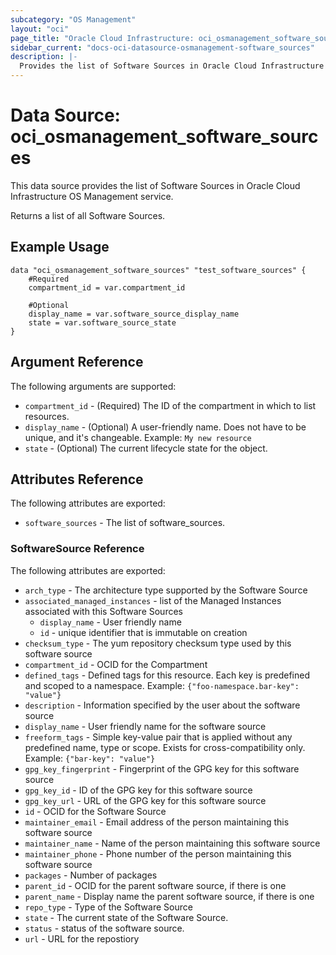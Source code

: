 ```yaml
---
subcategory: "OS Management"
layout: "oci"
page_title: "Oracle Cloud Infrastructure: oci_osmanagement_software_sources"
sidebar_current: "docs-oci-datasource-osmanagement-software_sources"
description: |-
  Provides the list of Software Sources in Oracle Cloud Infrastructure OS Management service
---
```


# Data Source: oci_osmanagement_software_sources
This data source provides the list of Software Sources in Oracle Cloud Infrastructure OS Management service.

Returns a list of all Software Sources.


## Example Usage

```hcl
data "oci_osmanagement_software_sources" "test_software_sources" {
	#Required
	compartment_id = var.compartment_id

	#Optional
	display_name = var.software_source_display_name
	state = var.software_source_state
}
```

## Argument Reference

The following arguments are supported:

* `compartment_id` - (Required) The ID of the compartment in which to list resources.
* `display_name` - (Optional) A user-friendly name. Does not have to be unique, and it's changeable.  Example: `My new resource` 
* `state` - (Optional) The current lifecycle state for the object.


## Attributes Reference

The following attributes are exported:

* `software_sources` - The list of software_sources.

### SoftwareSource Reference

The following attributes are exported:

* `arch_type` - The architecture type supported by the Software Source
* `associated_managed_instances` - list of the Managed Instances associated with this Software Sources
	* `display_name` - User friendly name
	* `id` - unique identifier that is immutable on creation
* `checksum_type` - The yum repository checksum type used by this software source
* `compartment_id` - OCID for the Compartment
* `defined_tags` - Defined tags for this resource. Each key is predefined and scoped to a namespace. Example: `{"foo-namespace.bar-key": "value"}` 
* `description` - Information specified by the user about the software source
* `display_name` - User friendly name for the software source
* `freeform_tags` - Simple key-value pair that is applied without any predefined name, type or scope. Exists for cross-compatibility only. Example: `{"bar-key": "value"}` 
* `gpg_key_fingerprint` - Fingerprint of the GPG key for this software source
* `gpg_key_id` - ID of the GPG key for this software source
* `gpg_key_url` - URL of the GPG key for this software source
* `id` - OCID for the Software Source
* `maintainer_email` - Email address of the person maintaining this software source
* `maintainer_name` - Name of the person maintaining this software source
* `maintainer_phone` - Phone number of the person maintaining this software source
* `packages` - Number of packages
* `parent_id` - OCID for the parent software source, if there is one
* `parent_name` - Display name the parent software source, if there is one
* `repo_type` - Type of the Software Source
* `state` - The current state of the Software Source.
* `status` - status of the software source.
* `url` - URL for the repostiory

